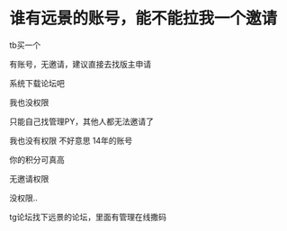 # 谁有远景的账号，能不能拉我一个邀请


tb买一个

有账号，无邀请，建议直接去找版主申请

系统下载论坛吧

我也没权限

只能自己找管理PY，其他人都无法邀请了

我也没有权限 不好意思 14年的账号

你的积分可真高

无邀请权限

没权限..

tg论坛找下远景的论坛，里面有管理在线撒码
